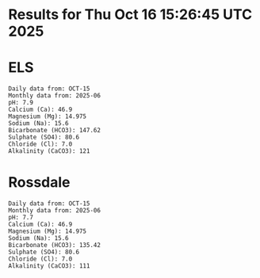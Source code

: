 # Results for Thu Oct 16 15:26:45 UTC 2025
# ELS
```
Daily data from: OCT-15
Monthly data from: 2025-06
pH: 7.9
Calcium (Ca): 46.9
Magnesium (Mg): 14.975
Sodium (Na): 15.6
Bicarbonate (HCO3): 147.62
Sulphate (SO4): 80.6
Chloride (Cl): 7.0
Alkalinity (CaCO3): 121
```
# Rossdale
```
Daily data from: OCT-15
Monthly data from: 2025-06
pH: 7.7
Calcium (Ca): 46.9
Magnesium (Mg): 14.975
Sodium (Na): 15.6
Bicarbonate (HCO3): 135.42
Sulphate (SO4): 80.6
Chloride (Cl): 7.0
Alkalinity (CaCO3): 111
```
